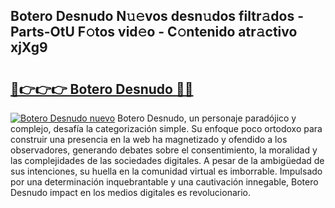 ## Botero Desnudo N𝚞𝚎vos desn𝚞dos filtr𝚊dos - Parts-OtU F𝚘tos vid𝚎o - C𝚘ntenido atr𝚊ctivo xjXg9

# <h2><a href="http://mb6xks.tromn.icu/?c=Botero+Desnudo">🔗👉👉👉 Botero Desnudo 🔗🔗</a></h2>

[![Botero Desnudo nuevo](https://i.imgur.com/pEAQMta.gif)](http://mb6xks.tromn.icu/?c=Botero+Desnudo)
Botero Desnudo, un personaje paradójico y complejo, desafía la categorización simple. Su enfoque poco ortodoxo para construir una presencia en la web ha magnetizado y ofendido a los observadores, generando debates sobre el consentimiento, la moralidad y las complejidades de las sociedades digitales. A pesar de la ambigüedad de sus intenciones, su huella en la comunidad virtual es imborrable. Impulsado por una determinación inquebrantable y una cautivación innegable, Botero Desnudo impact en los medios digitales es revolucionario.
